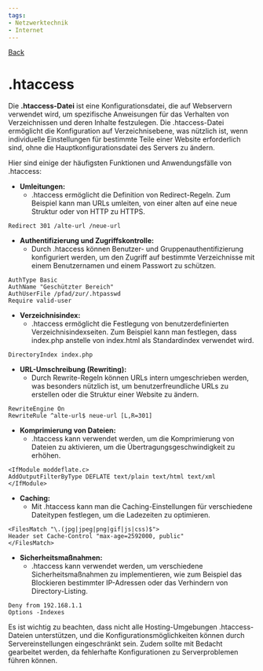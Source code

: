 ```yaml
---
tags:
- Netzwerktechnik
- Internet
---
```

[Back](Uebersicht%20der%20Netzwerktechnik%20Themen.md)
# .htaccess
Die **.htaccess-Datei** ist eine Konfigurationsdatei, die auf Webservern verwendet wird, um spezifische Anweisungen für das Verhalten von Verzeichnissen und deren Inhalte festzulegen. Die .htaccess-Datei ermöglicht die Konfiguration auf Verzeichnisebene, was nützlich ist, wenn individuelle Einstellungen für bestimmte Teile einer Website erforderlich sind, ohne die Hauptkonfigurationsdatei des Servers zu ändern.

Hier sind einige der häufigsten Funktionen und Anwendungsfälle von .htaccess:

- **Umleitungen:**
	- .htaccess ermöglicht die Definition von Redirect-Regeln. Zum Beispiel kann man URLs umleiten, von einer alten auf eine neue Struktur oder von HTTP zu HTTPS.

`Redirect 301 /alte-url /neue-url`

- **Authentifizierung und Zugriffskontrolle:**
	- Durch .htaccess können Benutzer- und Gruppenauthentifizierung konfiguriert werden, um den Zugriff auf bestimmte Verzeichnisse mit einem Benutzernamen und einem Passwort zu schützen.

```
AuthType Basic
AuthName "Geschützter Bereich"
AuthUserFile /pfad/zur/.htpasswd
Require valid-user
```

- **Verzeichnisindex:**
	- .htaccess ermöglicht die Festlegung von benutzerdefinierten Verzeichnisindexseiten. Zum Beispiel kann man festlegen, dass index.php anstelle von index.html als Standardindex verwendet wird.

`DirectoryIndex index.php`

- **URL-Umschreibung (Rewriting):**
	- Durch Rewrite-Regeln können URLs intern umgeschrieben werden, was besonders nützlich ist, um benutzerfreundliche URLs zu erstellen oder die Struktur einer Website zu ändern.

```
RewriteEngine On
RewriteRule ^alte-url$ neue-url [L,R=301]
```

- **Komprimierung von Dateien:**
	- .htaccess kann verwendet werden, um die Komprimierung von Dateien zu aktivieren, um die Übertragungsgeschwindigkeit zu erhöhen.

```
<IfModule moddeflate.c>
AddOutputFilterByType DEFLATE text/plain text/html text/xml
</IfModule>
```

- **Caching:**
	- Mit .htaccess kann man die Caching-Einstellungen für verschiedene Dateitypen festlegen, um die Ladezeiten zu optimieren.

```
<FilesMatch "\.(jpg|jpeg|png|gif|js|css)$">
Header set Cache-Control "max-age=2592000, public"
</FilesMatch>
```

- **Sicherheitsmaßnahmen:**
	- .htaccess kann verwendet werden, um verschiedene Sicherheitsmaßnahmen zu implementieren, wie zum Beispiel das Blockieren bestimmter IP-Adressen oder das Verhindern von Directory-Listing.

```
Deny from 192.168.1.1
Options -Indexes
```

Es ist wichtig zu beachten, dass nicht alle Hosting-Umgebungen .htaccess-Dateien unterstützen, und die Konfigurationsmöglichkeiten können durch Servereinstellungen eingeschränkt sein. Zudem sollte mit Bedacht gearbeitet werden, da fehlerhafte Konfigurationen zu Serverproblemen führen können.